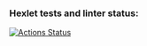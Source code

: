 ### Hexlet tests and linter status:

[![Actions Status](https://github.com/cookiesbro/frontend-project-44/workflows/hexlet-check/badge.svg)](https://github.com/cookiesbro/frontend-project-44/actions)
